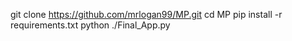 git clone https://github.com/mrlogan99/MP.git
cd MP
pip install -r requirements.txt
python ./Final_App.py
